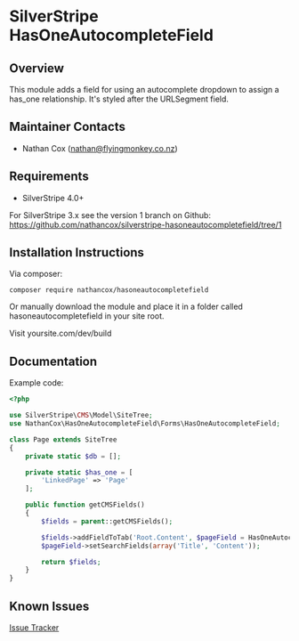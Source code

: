 SilverStripe HasOneAutocompleteField
===================================

Overview
--------------

This module adds a field for using an autocomplete dropdown to assign a has_one relationship.  It's styled after the URLSegment field.


Maintainer Contacts
-------------------
*  Nathan Cox (<nathan@flyingmonkey.co.nz>)


Requirements
------------
* SilverStripe 4.0+

For SilverStripe 3.x see the version 1 branch on Github: https://github.com/nathancox/silverstripe-hasoneautocompletefield/tree/1


Installation Instructions
-------------------------

Via composer:

```
composer require nathancox/hasoneautocompletefield
```

Or manually download the module and place it in a folder called hasoneautocompletefield in your site root.

Visit yoursite.com/dev/build

Documentation
-------------


Example code:

```php
<?php

use SilverStripe\CMS\Model\SiteTree;
use NathanCox\HasOneAutocompleteField\Forms\HasOneAutocompleteField;

class Page extends SiteTree
{
    private static $db = [];

    private static $has_one = [
        'LinkedPage' => 'Page'
    ];

    public function getCMSFields()
    {
        $fields = parent::getCMSFields();

        $fields->addFieldToTab('Root.Content', $pageField = HasOneAutocompleteField::create('LinkedPageID', 'Linked Page', 'Page', 'Title'));
        $pageField->setSearchFields(array('Title', 'Content'));

        return $fields;
    }
}

```


Known Issues
------------
[Issue Tracker](https://github.com/nathancox/silverstripe-hasoneautocompletefield/issues)
